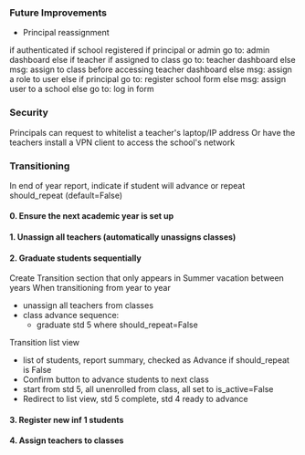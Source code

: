 ### Future Improvements
- Principal reassignment



if authenticated
    if school registered
        if principal or admin
            go to: admin dashboard
        else if teacher
            if assigned to class
                go to: teacher dashboard
            else 
                msg: assign to class before accessing teacher dashboard
        else
            msg: assign a role to user
     else
        if principal
            go to: register school form
        else
            msg: assign user to a school
else
    go to: log in form

### Security
Principals can request to whitelist a teacher's laptop/IP address
Or have the teachers install a VPN client to access the school's network

### Transitioning
In end of year report, indicate if student will advance or repeat 
should_repeat (default=False)

#### 0. Ensure the next academic year is set up

#### 1. Unassign all teachers (automatically unassigns classes)

#### 2. Graduate students sequentially
Create Transition section that only appears in Summer vacation between years
When transitioning from year to year
- unassign all teachers from classes
- class advance sequence:
    - graduate std 5 where should_repeat=False

Transition list view
- list of students, report summary, checked as Advance if should_repeat is False
- Confirm button to advance students to next class
- start from std 5, all unenrolled from class, all set to is_active=False
- Redirect to list view, std 5 complete, std 4 ready to advance

#### 3. Register new inf 1 students

#### 4. Assign teachers to classes

